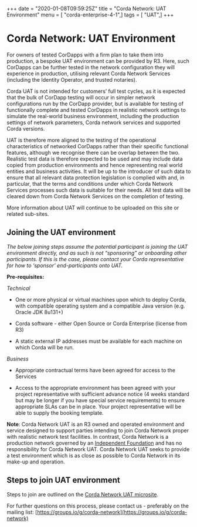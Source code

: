 +++
date = "2020-01-08T09:59:25Z"
title = "Corda Network: UAT Environment"
menu = [ "corda-enterprise-4-1",]
tags = [ "UAT",]
+++


# Corda Network: UAT Environment

For owners of tested CorDapps with a firm plan to take them into production, a bespoke UAT environment can be provided by R3. Here, such CorDapps can be further tested in the network configuration they will experience in production, utilising relevant Corda Network Services (including the Identity Operator, and trusted notaries).

Corda UAT is not intended for customers’ full test cycles, as it is expected that the bulk of CorDapp testing will occur in simpler network configurations run by the CorDapp provider, but is available for testing of functionally complete and tested CorDapps in realistic network settings to simulate the real-world business environment, including the production settings of network parameters, Corda network services and supported Corda versions.

UAT is therefore more aligned to the testing of the operational characteristics of networked CorDapps rather than their specific functional features, although we recognise there can be overlap between the two. Realistic test data is therefore expected to be used and may include data copied from production environments and hence representing real world entities and business activities. It will be up to the introducer of such data to ensure that all relevant data protection legislation is complied with and, in particular, that the terms and conditions under which Corda Network Services processes such data is suitable for their needs. All test data will be cleared down from Corda Network Services on the completion of testing.

More information about UAT will continue to be uploaded on this site or related sub-sites.


## Joining the UAT environment

*The below joining steps assume the potential participant is joining the UAT environment directly, and as such is not “sponsoring” or onboarding other participants. If this is the case, please contact your Corda representative for how to ‘sponsor’ end-participants onto UAT.*

**Pre-requisites:**

*Technical*


* One or more physical or virtual machines upon which to deploy Corda, with compatible operating system and a compatible Java version (e.g. Oracle JDK 8u131+)


* Corda software - either Open Source or Corda Enterprise (license from R3)


* A static external IP addresses must be available for each machine on which Corda will be run.


*Business*


* Appropriate contractual terms have been agreed for access to the Services


* Access to the appropriate environment has been agreed with your project representative with sufficient advance notice (4 weeks standard but may be longer if you have special service requirements) to ensure appropriate SLAs can be in place. Your project representative will be able to supply the booking template.


**Note**:
                Corda Network UAT is an R3 owned and operated environment and service designed to support parties intending to join Corda Network proper with realistic network test facilities. In contrast, Corda Network is a production network governed by an [Independent Foundation](https://corda.network/governance/index.html) and has no responsibility for Corda Network UAT. Corda Network UAT seeks to provide a test environment which is as close as possible to Corda Network in its make-up and operation.


## Steps to join UAT environment

Steps to join are outlined on the [Corda Network UAT microsite](http://uat.network.r3.com/pages/joining/joining.html).

For further questions on this process, please contact us - preferably on the mailing list: [https://groups.io/g/corda-network](https://groups.io/g/corda-network)



